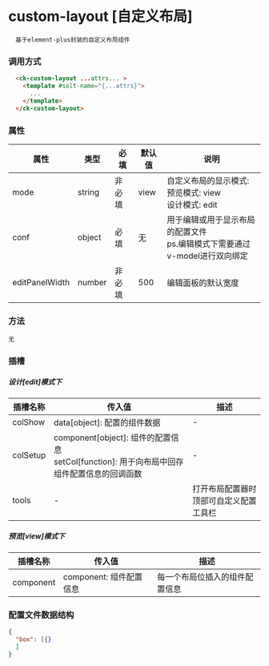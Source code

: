 # custom-layout [自定义布局]

```
  基于element-plus封装的自定义布局组件
```

### 调用方式

```html
  <ck-custom-layout ...attrs... >
    <template #solt-name="{...attrs}">
      ...
    </template>
  </ck-custom-layout>
```

### 属性

|属性|类型|必填|默认值|说明|
| - | - | --- |-|-|
| mode |string|非必填|view|自定义布局的显示模式: <br>预览模式: view <br>设计模式: edit|
| conf |object|必填|无|用于编辑或用于显示布局的配置文件<br>ps.编辑模式下需要通过v-model进行双向绑定|
| editPanelWidth |number|非必填|500|编辑面板的默认宽度|

### 方法

  ```
  无
  ```

### 插槽

##### 设计[edit]模式下

|插槽名称|传入值|描述|
|-|-|-|
|colShow|data[object]: 配置的组件数据|-|
|colSetup|component[object]: 组件的配置信息 <br> setCol[function]: 用于向布局中回存组件配置信息的回调函数|-|
|tools|-|打开布局配置器时顶部可自定义配置工具栏|

##### 预览[view]模式下

|插槽名称|传入值|描述|
|-|-|-|
|component|component: 组件配置信息|每一个布局位插入的组件配置信息|

### 配置文件数据结构

```json
{
  "box": [{}
  ]
}
```
